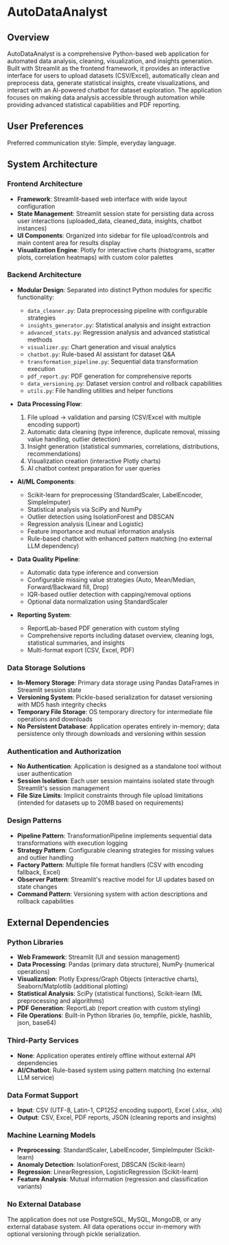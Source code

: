 # AutoDataAnalyst

## Overview

AutoDataAnalyst is a comprehensive Python-based web application for automated data analysis, cleaning, visualization, and insights generation. Built with Streamlit as the frontend framework, it provides an interactive interface for users to upload datasets (CSV/Excel), automatically clean and preprocess data, generate statistical insights, create visualizations, and interact with an AI-powered chatbot for dataset exploration. The application focuses on making data analysis accessible through automation while providing advanced statistical capabilities and PDF reporting.

## User Preferences

Preferred communication style: Simple, everyday language.

## System Architecture

### Frontend Architecture
- **Framework**: Streamlit-based web interface with wide layout configuration
- **State Management**: Streamlit session state for persisting data across user interactions (uploaded_data, cleaned_data, insights, chatbot instances)
- **UI Components**: Organized into sidebar for file upload/controls and main content area for results display
- **Visualization Engine**: Plotly for interactive charts (histograms, scatter plots, correlation heatmaps) with custom color palettes

### Backend Architecture
- **Modular Design**: Separated into distinct Python modules for specific functionality:
  - `data_cleaner.py`: Data preprocessing pipeline with configurable strategies
  - `insights_generator.py`: Statistical analysis and insight extraction
  - `advanced_stats.py`: Regression analysis and advanced statistical methods
  - `visualizer.py`: Chart generation and visual analytics
  - `chatbot.py`: Rule-based AI assistant for dataset Q&A
  - `transformation_pipeline.py`: Sequential data transformation execution
  - `pdf_report.py`: PDF generation for comprehensive reports
  - `data_versioning.py`: Dataset version control and rollback capabilities
  - `utils.py`: File handling utilities and helper functions

- **Data Processing Flow**:
  1. File upload → validation and parsing (CSV/Excel with multiple encoding support)
  2. Automatic data cleaning (type inference, duplicate removal, missing value handling, outlier detection)
  3. Insight generation (statistical summaries, correlations, distributions, recommendations)
  4. Visualization creation (interactive Plotly charts)
  5. AI chatbot context preparation for user queries

- **AI/ML Components**:
  - Scikit-learn for preprocessing (StandardScaler, LabelEncoder, SimpleImputer)
  - Statistical analysis via SciPy and NumPy
  - Outlier detection using IsolationForest and DBSCAN
  - Regression analysis (Linear and Logistic)
  - Feature importance and mutual information analysis
  - Rule-based chatbot with enhanced pattern matching (no external LLM dependency)

- **Data Quality Pipeline**:
  - Automatic data type inference and conversion
  - Configurable missing value strategies (Auto, Mean/Median, Forward/Backward fill, Drop)
  - IQR-based outlier detection with capping/removal options
  - Optional data normalization using StandardScaler

- **Reporting System**:
  - ReportLab-based PDF generation with custom styling
  - Comprehensive reports including dataset overview, cleaning logs, statistical summaries, and insights
  - Multi-format export (CSV, Excel, PDF)

### Data Storage Solutions
- **In-Memory Storage**: Primary data storage using Pandas DataFrames in Streamlit session state
- **Versioning System**: Pickle-based serialization for dataset versioning with MD5 hash integrity checks
- **Temporary File Storage**: OS temporary directory for intermediate file operations and downloads
- **No Persistent Database**: Application operates entirely in-memory; data persistence only through downloads and versioning within session

### Authentication and Authorization
- **No Authentication**: Application is designed as a standalone tool without user authentication
- **Session Isolation**: Each user session maintains isolated state through Streamlit's session management
- **File Size Limits**: Implicit constraints through file upload limitations (intended for datasets up to 20MB based on requirements)

### Design Patterns
- **Pipeline Pattern**: TransformationPipeline implements sequential data transformations with execution logging
- **Strategy Pattern**: Configurable cleaning strategies for missing values and outlier handling
- **Factory Pattern**: Multiple file format handlers (CSV with encoding fallback, Excel)
- **Observer Pattern**: Streamlit's reactive model for UI updates based on state changes
- **Command Pattern**: Versioning system with action descriptions and rollback capabilities

## External Dependencies

### Python Libraries
- **Web Framework**: Streamlit (UI and session management)
- **Data Processing**: Pandas (primary data structure), NumPy (numerical operations)
- **Visualization**: Plotly Express/Graph Objects (interactive charts), Seaborn/Matplotlib (additional plotting)
- **Statistical Analysis**: SciPy (statistical functions), Scikit-learn (ML preprocessing and algorithms)
- **PDF Generation**: ReportLab (report creation with custom styling)
- **File Operations**: Built-in Python libraries (io, tempfile, pickle, hashlib, json, base64)

### Third-Party Services
- **None**: Application operates entirely offline without external API dependencies
- **AI/Chatbot**: Rule-based system using pattern matching (no external LLM service)

### Data Format Support
- **Input**: CSV (UTF-8, Latin-1, CP1252 encoding support), Excel (.xlsx, .xls)
- **Output**: CSV, Excel, PDF reports, JSON (cleaning reports and insights)

### Machine Learning Models
- **Preprocessing**: StandardScaler, LabelEncoder, SimpleImputer (Scikit-learn)
- **Anomaly Detection**: IsolationForest, DBSCAN (Scikit-learn)
- **Regression**: LinearRegression, LogisticRegression (Scikit-learn)
- **Feature Analysis**: Mutual information (regression and classification variants)

### No External Database
The application does not use PostgreSQL, MySQL, MongoDB, or any external database system. All data operations occur in-memory with optional versioning through pickle serialization.